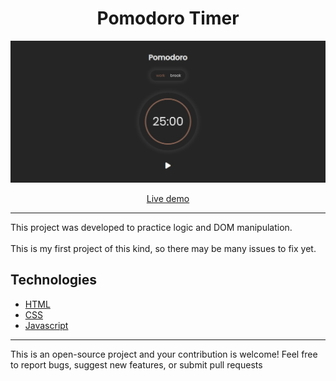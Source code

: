 # <center>Pomodoro Timer </center>

<center> <img width="1000px" heigth="1000px" src="github/gitIMG.jpeg">

[Live demo]([https://www.google.com,](https://rodriguesgabriels.github.io/Pomodoro-Timer/)  "Pomodoro Timer website") </center>

- - -

This project was developed to practice logic and DOM manipulation. <br><br>
This is my first project of this kind, so there may be many issues to fix yet.

## Technologies

* [HTML]((https://developer.mozilla.org/pt-BR/docs/Web/HTML)  "HTML website")
* [CSS](https://developer.mozilla.org/pt-BR/docs/Web/CSS "CSS website")
* [Javascript](https://developer.mozilla.org/pt-BR/docs/Web/JavaScript "javascript website")

- - -

This is an open-source project and your contribution is welcome! Feel free to report bugs, suggest new features, or submit pull requests
